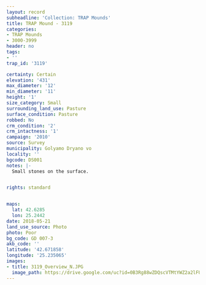 ```yaml
---
layout: record
subheadline: 'Collection: TRAP Mounds'
title: TRAP Mound - 3119
categories:
- TRAP Mounds
- 3000-3999
header: no
tags:
- ''
trap_id: '3119'

certainty: Certain
elevation: '431'
max_diameter: '12'
min_diameter: '11'
height: '1'
size_category: Small
surrounding_land_use: Pasture
surface_condition: Pasture
robbed: No
crm_condition: '2'
crm_intactness: '1'
campaign: '2010'
source: Survey
municipality: Golyamo Dryano vo
locality: ''
bgcode: DS001
notes: |-
  Small stones on the surface.


rights: standard


maps:
  lat: 42.6285
  lon: 25.2442
date: 2018-05-21
land_use_source: Photo
photo: Poor
bg_code: GD 007-3
akb_code: ''
latitude: '42.671858'
longitude: '25.235065'
images:
- title: 3119_Overview_N.JPG
  image_path: https://drive.google.com/uc?id=0B3Rg88wZDQscVTMtYWZ2a2lFUUU
---
```


